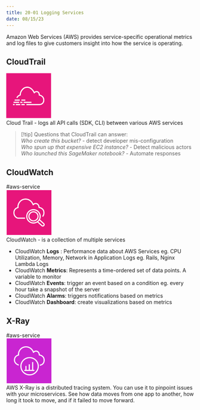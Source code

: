 ```yaml
---
title: 20-01 Logging Services
date: 08/15/23
---
```


Amazon Web Services (AWS) provides service-specific operational metrics and log files to give customers insight into how the service is operating.

## CloudTrail

![75](images/icons/CloudTrail_Icon.png)  
Cloud Trail - logs all API calls (SDK, CLI) between various AWS services

 > 
 > \[!tip\] Questions that CloudTrail can answer:  
 > *Who create this bucket?* - detect developer mis-configuration  
 > *Who spun up that expensive EC2 instance?* - Detect malicious actors  
 > *Who launched this SageMaker notebook?* - Automate responses

## CloudWatch

\#aws-service   
![75](images/icons/CloudWatch_Icon.png)  
CloudWatch - is a collection of multiple services

* CloudWatch **Logs** : Performance data about AWS Services eg. CPU Utilization, Memory, Network in Application Logs eg. Rails, Nginx Lambda Logs
* CloudWatch **Metrics**: Represents a time-ordered set of data points. A variable to monitor
* CloudWatch **Events**: trigger an event based on a condition eg. every hour take a snapshot of the server
* CloudWatch **Alarms**: triggers notifications based on metrics
* CloudWatch **Dashboard**: create visualizations based on metrics

## X-Ray

\#aws-service   
![75](images/icons/X-Ray_Icon.png)  
AWS X-Ray is a distributed tracing system. You can use it to pinpoint issues with your microservices.​ See how data moves from one app to another, how long it took to move, and if it failed to move forward.
